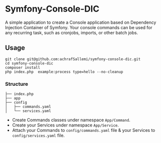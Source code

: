 # Symfony-Console-DIC

A simple application to create a Console application based on Dependency Injection Container of Symfony. Your console commands can be used for any recurring task, such as cronjobs, imports, or other batch jobs.

## Usage
~~~
git clone git@github.com:achrafSallemi/symfony-console-dic.git
cd symfony-console-dic
composer install
php index.php  example:process type=hello --no-cleanup
~~~

### Structure

~~~
├── index.php
├── app
├── config
│   ├── commands.yaml
│   └── services.yaml
~~~

- Create Commands classes under namespace `App/Command`.
- Create your Services under namespace `App/Service`.
- Attach your Commands to `config/commands.yaml` file & your Services to `config/services.yaml` file.
